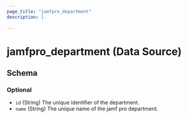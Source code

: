 ```yaml
---
page_title: "jamfpro_department"
description: |-
  
---
```


# jamfpro_department (Data Source)


<!-- schema generated by tfplugindocs -->
## Schema

### Optional

- `id` (String) The unique identifier of the department.
- `name` (String) The unique name of the jamf pro department.